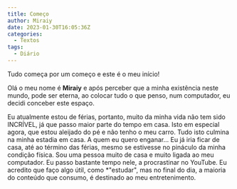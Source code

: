 ```yaml
---
title: Começo
author: Miraiy
date: 2023-01-30T16:05:36Z
categories:
  - Textos
tags:
  - Diário
---
```


Tudo começa por um começo e este é o meu início!

Olá o meu nome é **Miraiy** e após perceber que a minha existência neste mundo, pode ser eterna, ao colocar tudo o que penso, num computador, eu decidi conceber este espaço. 

Eu atualmente estou de férias, portanto, muito da minha vida não tem sido INCRÍVEL, já que passo maior parte do tempo em casa. Isto em especial agora, que estou aleijado do pé e não tenho o meu carro. Tudo isto culmina na minha estadia em casa. A quem eu quero enganar... Eu já iria ficar de casa, até ao término das férias, mesmo se estivesse no pináculo da minha condição física. Sou uma pessoa muito de casa e muito ligada ao meu computador. Eu passo bastante tempo nele, a procrastinar no YouTube. Eu acredito que faço algo útil, como *"estudar", mas no final do dia, a maioria do conteúdo que consumo, é destinado ao meu entretenimento.